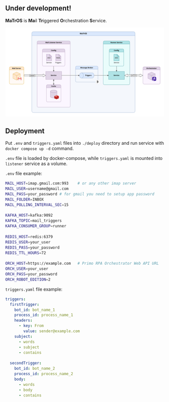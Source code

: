 ## Under development!

**MaTrOS** is **Ma**il **Tr**iggered **O**rchestration **S**ervice.

![Architecture](.github/docs/architecture.png)


## Deployment
Put `.env` and `triggers.yaml` files into `./deploy` directory and run service with `docker compose up -d` command.

`.env` file is loaded by docker-compose, while `triggers.yaml` is mounted into `listener` service as a volume.

`.env` file example:

```sh
MAIL_HOST=imap.gmail.com:993    # or any other imap server
MAIL_USER=username@gmail.com
MAIL_PASS=your_password # for gmail you need to setup app password
MAIL_FOLDER=INBOX
MAIL_POLLING_INTERVAL_SEC=15

KAFKA_HOST=kafka:9092
KAFKA_TOPIC=mail_triggers
KAFKA_CONSUMER_GROUP=runner

REDIS_HOST=redis:6379
REDIS_USER=your_user
REDIS_PASS=your_password
REDIS_TTL_HOURS=72

ORCH_HOST=https://example.com   # Primo RPA Orchestrator Web API URL
ORCH_USER=your_user
ORCH_PASS=your_password
ORCH_ROBOT_EDITION=2
```


`triggers.yaml` file example:

```yaml
triggers:
  firstTrigger:
    bot_id: bot_name_1
    process_id: process_name_1
    headers:
      - key: From
        value: sender@example.com
    subject:
      - words
      - subject
      - contains

  secondTrigger:
    bot_id: bot_name_2
    process_id: process_name_2
    body:
      - words
      - body
      - contains
```
